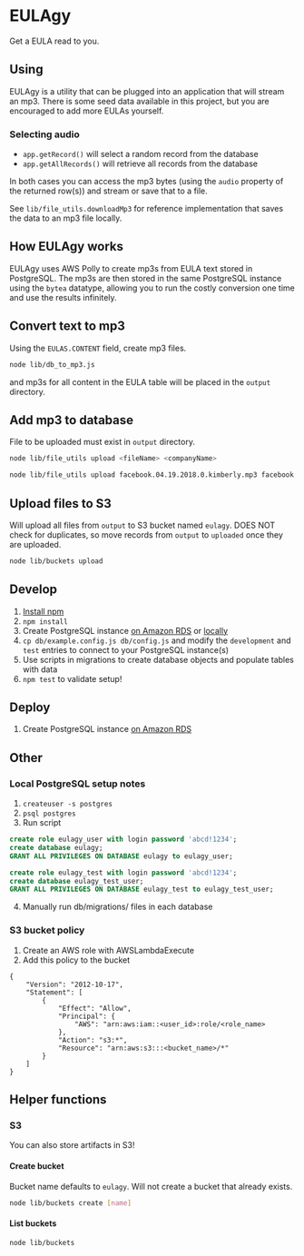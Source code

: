 # EULAgy
Get a EULA read to you.

## Using
EULAgy is a utility that can be plugged into an application that will stream an mp3. There is some seed data available in this project, but you are encouraged to add more EULAs yourself.

### Selecting audio
* `app.getRecord()` will select a random record from the database
* `app.getAllRecords()` will retrieve all records from the database

In both cases you can access the mp3 bytes (using the `audio` property of the returned row(s)) and stream or save that to a file.

See `lib/file_utils.downloadMp3` for reference implementation that saves the data to an mp3 file locally.

## How EULAgy works
EULAgy uses AWS Polly to create mp3s from EULA text stored in PostgreSQL. The mp3s are then stored in the same PostgreSQL instance using the `bytea` datatype, allowing you to run the costly conversion one time and use the results infinitely.

## Convert text to mp3
Using the `EULAS.CONTENT` field, create mp3 files.
```bash
node lib/db_to_mp3.js
```
and mp3s for all content in the EULA table will be placed in the `output` directory.

## Add mp3 to database
File to be uploaded must exist in `output` directory.
```bash
node lib/file_utils upload <fileName> <companyName>

node lib/file_utils upload facebook.04.19.2018.0.kimberly.mp3 facebook
```
## Upload files to S3
Will upload all files from `output` to S3 bucket named `eulagy`. DOES NOT check for duplicates, so move records from `output` to `uploaded` once they are uploaded.
```bash
node lib/buckets upload
```

## Develop
1. [Install npm](https://www.npmjs.com/get-npm)
1. `npm install`
1. Create PostgreSQL instance [on Amazon RDS](https://aws.amazon.com/getting-started/tutorials/create-connect-postgresql-db/) or [locally](https://www.postgresql.org/download/)
1. `cp db/example.config.js db/config.js` and modify the `development` and `test` entries to connect to your PostgreSQL instance(s)
1. Use scripts in migrations to create database objects and populate tables with data
1. `npm test` to validate setup!

## Deploy
1. Create PostgreSQL instance [on Amazon RDS](https://aws.amazon.com/getting-started/tutorials/create-connect-postgresql-db/)

## Other
### Local PostgreSQL setup notes
1. `createuser -s postgres`
1. `psql postgres`
1. Run script
```sql
create role eulagy_user with login password 'abcd!1234';
create database eulagy;
GRANT ALL PRIVILEGES ON DATABASE eulagy to eulagy_user;

create role eulagy_test with login password 'abcd!1234';
create database eulagy_test_user;
GRANT ALL PRIVILEGES ON DATABASE eulagy_test to eulagy_test_user;
```
4. Manually run db/migrations/ files in each database

### S3 bucket policy
1. Create an AWS role with AWSLambdaExecute
1. Add this policy to the bucket
```
{
    "Version": "2012-10-17",
    "Statement": [
        {
            "Effect": "Allow",
            "Principal": {
                "AWS": "arn:aws:iam::<user_id>:role/<role_name>
            },
            "Action": "s3:*",
            "Resource": "arn:aws:s3:::<bucket_name>/*"
        }
    ]
}
```

## Helper functions
### S3
You can also store artifacts in S3!
#### Create bucket
Bucket name defaults to `eulagy`. Will not create a bucket that already exists.
```bash
node lib/buckets create [name]
```

#### List buckets
```bash
node lib/buckets
```

